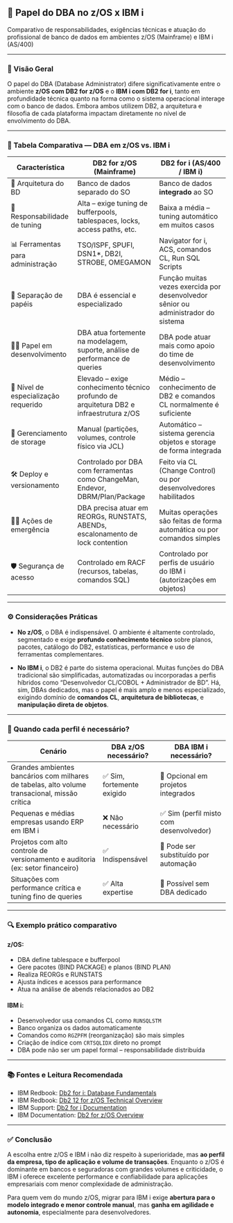 ## 🧠 Papel do DBA no z/OS x IBM i  
Comparativo de responsabilidades, exigências técnicas e atuação do profissional de banco de dados em ambientes z/OS (Mainframe) e IBM i (AS/400)

---

### 🎯 Visão Geral

O papel do DBA (Database Administrator) difere significativamente entre o ambiente **z/OS com DB2 for z/OS** e o **IBM i com DB2 for i**, tanto em profundidade técnica quanto na forma como o sistema operacional interage com o banco de dados. Embora ambos utilizem DB2, a arquitetura e filosofia de cada plataforma impactam diretamente no nível de envolvimento do DBA.

---

### 🧬 Tabela Comparativa — DBA em z/OS vs. IBM i

| Característica                        | DB2 for z/OS (Mainframe)                       | DB2 for i (AS/400 / IBM i)                       |
|--------------------------------------|------------------------------------------------|--------------------------------------------------|
| 🧱 Arquitetura do BD                 | Banco de dados separado do SO                 | Banco de dados **integrado** ao SO               |
| 🔧 Responsabilidade de tuning        | Alta – exige tuning de bufferpools, tablespaces, locks, access paths, etc. | Baixa a média – tuning automático em muitos casos |
| 📊 Ferramentas para administração    | TSO/ISPF, SPUFI, DSN1*, DB2I, STROBE, OMEGAMON | Navigator for i, ACS, comandos CL, Run SQL Scripts |
| 📂 Separação de papéis               | DBA é essencial e especializado                | Função muitas vezes exercida por desenvolvedor sênior ou administrador do sistema |
| 👨‍💻 Papel em desenvolvimento         | DBA atua fortemente na modelagem, suporte, análise de performance de queries | DBA pode atuar mais como apoio do time de desenvolvimento |
| 🧠 Nível de especialização requerido | Elevado – exige conhecimento técnico profundo de arquitetura DB2 e infraestrutura z/OS | Médio – conhecimento de DB2 e comandos CL normalmente é suficiente |
| 🧰 Gerenciamento de storage          | Manual (partições, volumes, controle físico via JCL) | Automático – sistema gerencia objetos e storage de forma integrada |
| 🛠️ Deploy e versionamento           | Controlado por DBA com ferramentas como ChangeMan, Endevor, DBRM/Plan/Package | Feito via CL (Change Control) ou por desenvolvedores habilitados |
| 🧑‍🔧 Ações de emergência              | DBA precisa atuar em REORGs, RUNSTATS, ABENDs, escalonamento de lock contention | Muitas operações são feitas de forma automática ou por comandos simples |
| 🛡️ Segurança de acesso               | Controlado em RACF (recursos, tabelas, comandos SQL) | Controlado por perfis de usuário do IBM i (autorizações em objetos) |

---

### ⚙️ Considerações Práticas

- **No z/OS**, o DBA é indispensável. O ambiente é altamente controlado, segmentado e exige **profundo conhecimento técnico** sobre planos, pacotes, catálogo do DB2, estatísticas, performance e uso de ferramentas complementares.

- **No IBM i**, o DB2 é parte do sistema operacional. Muitas funções do DBA tradicional são simplificadas, automatizadas ou incorporadas a perfis híbridos como “Desenvolvedor CL/COBOL + Administrador de BD”. Há, sim, DBAs dedicados, mas o papel é mais amplo e menos especializado, exigindo domínio de **comandos CL**, **arquitetura de bibliotecas**, e **manipulação direta de objetos**.

---

### 📌 Quando cada perfil é necessário?

| Cenário                                          | DBA z/OS necessário? | DBA IBM i necessário? |
|--------------------------------------------------|----------------------|------------------------|
| Grandes ambientes bancários com milhares de tabelas, alto volume transacional, missão crítica | ✅ Sim, fortemente exigido | 🔸 Opcional em projetos integrados |
| Pequenas e médias empresas usando ERP em IBM i   | ❌ Não necessário     | ✅ Sim (perfil misto com desenvolvedor) |
| Projetos com alto controle de versionamento e auditoria (ex: setor financeiro) | ✅ Indispensável     | 🔸 Pode ser substituído por automação |
| Situações com performance crítica e tuning fino de queries | ✅ Alta expertise     | 🔸 Possível sem DBA dedicado |

---

### 🔍 Exemplo prático comparativo

#### z/OS:
- DBA define tablespace e bufferpool
- Gere pacotes (BIND PACKAGE) e planos (BIND PLAN)
- Realiza REORGs e RUNSTATS
- Ajusta índices e acessos para performance
- Atua na análise de abends relacionados ao DB2

#### IBM i:
- Desenvolvedor usa comandos CL como `RUNSQLSTM`
- Banco organiza os dados automaticamente
- Comandos como `RGZPFM` (reorganização) são mais simples
- Criação de índice com `CRTSQLIDX` direto no prompt
- DBA pode não ser um papel formal – responsabilidade distribuída

---

### 📚 Fontes e Leitura Recomendada

- IBM Redbook: [Db2 for i: Database Fundamentals](https://www.redbooks.ibm.com/redbooks/pdfs/sg248473.pdf)
- IBM Redbook: [Db2 12 for z/OS Technical Overview](https://www.redbooks.ibm.com/redbooks/pdfs/sg248420.pdf)
- IBM Support: [Db2 for i Documentation](https://www.ibm.com/docs/en/db2-for-i)
- IBM Documentation: [Db2 for z/OS Overview](https://www.ibm.com/docs/en/db2-for-zos)

---

### ✅ Conclusão

A escolha entre z/OS e IBM i não diz respeito à superioridade, mas **ao perfil da empresa, tipo de aplicação e volume de transações**. Enquanto o z/OS é dominante em bancos e seguradoras com grandes volumes e criticidade, o IBM i oferece excelente performance e confiabilidade para aplicações empresariais com menor complexidade de administração.

Para quem vem do mundo z/OS, migrar para IBM i exige **abertura para o modelo integrado e menor controle manual**, mas **ganha em agilidade e autonomia**, especialmente para desenvolvedores.


